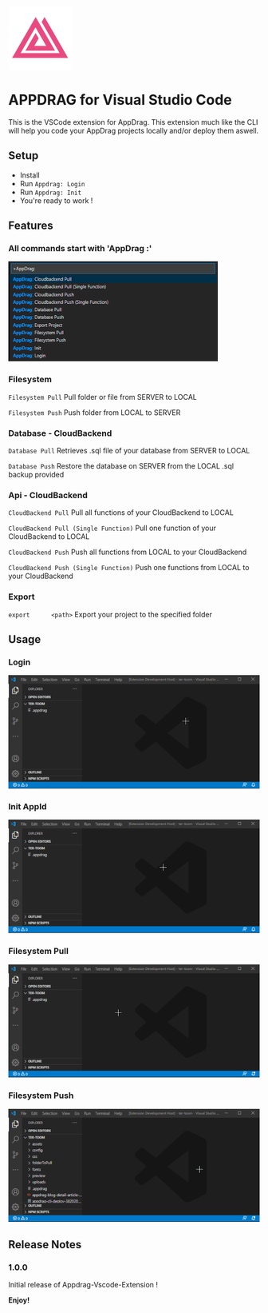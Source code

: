 ![AppDragLogo](https://raw.githubusercontent.com/AppDrag/appdrag-vscode-extension/master/resources/logo.png)
# APPDRAG for Visual Studio Code 
This is the VSCode extension for AppDrag. This extension much like the CLI will help you code your AppDrag projects locally and/or deploy them aswell.

## Setup
* Install
* Run `Appdrag: Login`
* Run `Appdrag: Init`
* You're ready to work !

## Features
### All commands start with 'AppDrag :'
![AppDragCommands](https://raw.githubusercontent.com/AppDrag/appdrag-vscode-extension/master/resources/appdrag-fullcommands.png)

### Filesystem
  
   `Filesystem Pull` 		         Pull folder or file from SERVER to LOCAL
   
   `Filesystem Push`	Push folder from LOCAL to SERVER
   

### Database - CloudBackend

   `Database Pull` 					                     Retrieves .sql file of your database from SERVER to LOCAL
   
   `Database Push` 			            Restore the database on SERVER from the LOCAL .sql backup provided
   

### Api - CloudBackend

   `CloudBackend Pull`		        Pull all functions of your CloudBackend to LOCAL
   
   `CloudBackend Pull (Single Function)`		        Pull one function of your CloudBackend to LOCAL
   
   `CloudBackend Push`		        Push all functions from LOCAL to your CloudBackend
   
   `CloudBackend Push (Single Function)`		        Push one functions from LOCAL to your CloudBackend
   
   
### Export

   `export  	<path>`		                    Export your project to the specified folder


## Usage

### Login
![LoginGif](https://raw.githubusercontent.com/AppDrag/appdrag-vscode-extension/master/resources/appdrag-login.gif)

### Init AppId
![AppIdGif](https://raw.githubusercontent.com/AppDrag/appdrag-vscode-extension/master/resources/appdrag-init.gif)

### Filesystem Pull
![PushGif](https://raw.githubusercontent.com/AppDrag/appdrag-vscode-extension/master/resources/appdrag-file-pull.gif)

### Filesystem Push
![PushGif](https://raw.githubusercontent.com/AppDrag/appdrag-vscode-extension/master/resources/appdrag-file-push.gif)



## Release Notes

### 1.0.0

Initial release of Appdrag-Vscode-Extension !

**Enjoy!**
